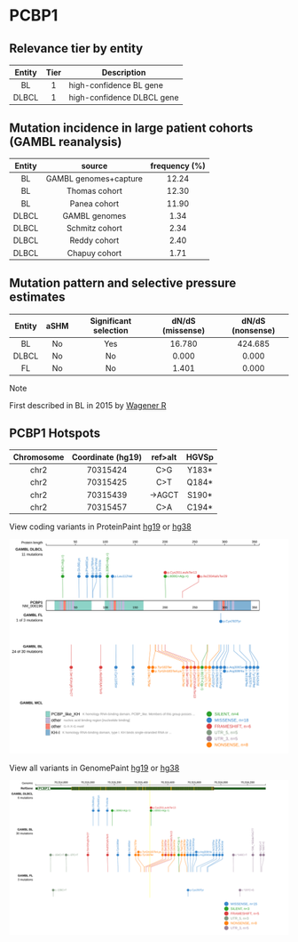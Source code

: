 # PCBP1

## Relevance tier by entity

|Entity|Tier|Description               |
|:------:|:----:|--------------------------|
|BL    |1   |high-confidence BL gene   |
|DLBCL |1   |high-confidence DLBCL gene|

## Mutation incidence in large patient cohorts (GAMBL reanalysis)

|Entity|source               |frequency (%)|
|:------:|:---------------------:|:-------------:|
|BL    |GAMBL genomes+capture|12.24        |
|BL    |Thomas cohort        |12.30        |
|BL    |Panea cohort         |11.90        |
|DLBCL |GAMBL genomes        | 1.34        |
|DLBCL |Schmitz cohort       | 2.34        |
|DLBCL |Reddy cohort         | 2.40        |
|DLBCL |Chapuy cohort        | 1.71        |

## Mutation pattern and selective pressure estimates

|Entity|aSHM|Significant selection|dN/dS (missense)|dN/dS (nonsense)|
|:------:|:----:|:---------------------:|:----------------:|:----------------:|
|BL    |No  |Yes                  |16.780          |424.685         |
|DLBCL |No  |No                   | 0.000          |  0.000         |
|FL    |No  |No                   | 1.401          |  0.000         |


> [!NOTE]
> First described in BL in 2015 by [Wagener R](https://pubmed.ncbi.nlm.nih.gov/26173642)


 ## PCBP1 Hotspots

| Chromosome |Coordinate (hg19) | ref>alt | HGVSp | 
 | :---:| :---: | :--: | :---: |
| chr2 | 70315424 | C>G | Y183* |
| chr2 | 70315425 | C>T | Q184* |
| chr2 | 70315439 | ->AGCT | S190* |
| chr2 | 70315457 | C>A | C194* |

View coding variants in ProteinPaint [hg19](https://morinlab.github.io/LLMPP/GAMBL/PCBP1_protein.html)  or [hg38](https://morinlab.github.io/LLMPP/GAMBL/PCBP1_protein_hg38.html)

![image](images/proteinpaint/PCBP1_NM_006196.svg)

View all variants in GenomePaint [hg19](https://morinlab.github.io/LLMPP/GAMBL/PCBP1.html)  or [hg38](https://morinlab.github.io/LLMPP/GAMBL/PCBP1_hg38.html)

![image](images/proteinpaint/PCBP1.svg)
